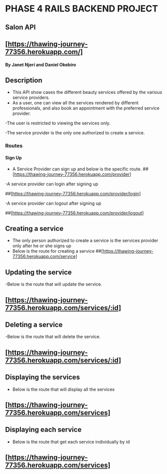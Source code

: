 # PHASE 4 RAILS BACKEND PROJECT

## Salon API

## [https://thawing-journey-77356.herokuapp.com/]

#### By Janet Njeri and Daniel Okebiro

## Description

- This API show cases the different beauty services offered by the various service providers.
- As a user, one can view all the services rendered by different professionals, and also book an appointment with the preferred service provider.

-The user is restricted to viewing the services only.

-The service provider is the only one authorized to create a service.

### Routes


#### Sign Up 

- A Service Provider can sign up and below is the specific route.
##[https://thawing-journey-77356.herokuapp.com/provider]

-A service provider can login after signing up

##[https://thawing-journey-77356.herokuapp.com/provider/login]

-A service provider can logout after signing up

##[https://thawing-journey-77356.herokuapp.com/provider/logout]

## Creating a service

- The only person authorized to create a service is the services provider only after he or she signs up
- Below is the route for creating a service
##[https://thawing-journey-77356.herokuapp.com/service]

## Updating the service

-Below is the route that will update the service.
## [https://thawing-journey-77356.herokuapp.com/services/:id]

## Deleting a service
-Below is the route that will delete the service.
## [https://thawing-journey-77356.herokuapp.com/services/:id]

## Displaying the services

- Below is the route that will display all the services

## [https://thawing-journey-77356.herokuapp.com/services]

## Displaying each service
- Below is the route that get each service individually by id
## [https://thawing-journey-77356.herokuapp.com/services]






